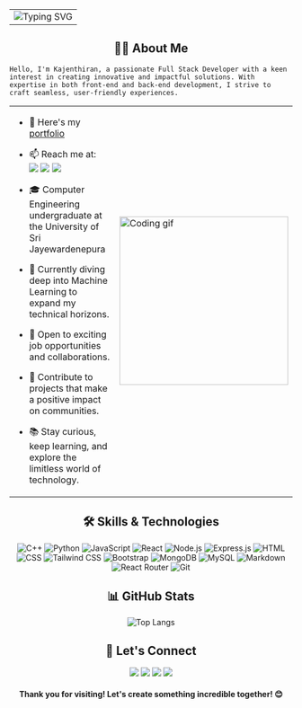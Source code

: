 <table align="center" width="100%">
<tr>
<td align="center">
<img src="https://readme-typing-svg.herokuapp.com?font=Cascadia+Code&weight=500&size=25&pause=1000&color=08FFF1&center=true&vCenter=true&width=600&lines=%F0%9F%91%8B+Hi%2C+I'm+Kajenthiran!;Full+Stack+Developer+%F0%9F%9A%80;Code+Your+Dreams+into+Reality!;Passionate+about+Building+Solutions!;Keep+Learning!+%26+Keep+Growing!" alt="Typing SVG" />
</td>
</tr>
</table>

<h2 align="center">👨‍💻 About Me</h2>

```
Hello, I'm Kajenthiran, a passionate Full Stack Developer with a keen interest in creating innovative and impactful solutions. With expertise in both front-end and back-end development, I strive to craft seamless, user-friendly experiences.
```

<table align="center">
<tr>
<td width="70%">

- 🔭 Here's my [portfolio]()
- 📫 Reach me at:
<br /> [<img src="https://img.shields.io/badge/LinkedIn-0077B5?style=for-the-badge&logo=linkedin&logoColor=white" />](https://www.linkedin.com/in/kajenthiran22)
[<img src="https://img.shields.io/badge/Gmail-D14836?style=for-the-badge&logo=gmail&logoColor=white" />](mailto:nkajenthiran22@gmail.com)
[<img src="https://img.shields.io/badge/WhatsApp-25D366?style=for-the-badge&logo=whatsapp&logoColor=white" />](https://wa.me/94740749695)

- 🎓 Computer Engineering undergraduate at the University of Sri Jayewardenepura
- 🌱 Currently diving deep into Machine Learning to expand my technical horizons.
- 💼 Open to exciting job opportunities and collaborations.
- 🌟 Contribute to projects that make a positive impact on communities.
- 📚 Stay curious, keep learning, and explore the limitless world of technology.

</td>
<td width="30%">
<img src="https://i.pinimg.com/originals/47/f0/34/47f0342cec72b800463bf003eac1257e.gif" width="300px" alt="Coding gif">
</td>
</tr>
</table>

<h2 align="center">🛠️ Skills & Technologies</h2>

<p align="center">
<img src="https://img.shields.io/badge/C%2B%2B-00599C?style=for-the-badge&logo=c%2B%2B&logoColor=white" alt="C++" />
<img src="https://img.shields.io/badge/Python-3776AB?style=for-the-badge&logo=python&logoColor=white" alt="Python" />
<img src="https://img.shields.io/badge/Javascript-F7DF1E?style=for-the-badge&logo=javascript&logoColor=black" alt="JavaScript" />
<img src="https://img.shields.io/badge/React-61DAFB?style=for-the-badge&logo=react&logoColor=black" alt="React" />
<img src="https://img.shields.io/badge/Node.js-339933?style=for-the-badge&logo=nodedotjs&logoColor=white" alt="Node.js" />
<img src="https://img.shields.io/badge/Express.js-000000?style=for-the-badge&logo=express&logoColor=white" alt="Express.js" />
<img src="https://img.shields.io/badge/HTML-E34F26?style=for-the-badge&logo=html&logoColor=white" alt="HTML" />
<img src="https://img.shields.io/badge/CSS-1572B6?style=for-the-badge&logo=css3&logoColor=white" alt="CSS" />
<img src="https://img.shields.io/badge/Tailwind_CSS-38B2AC?style=for-the-badge&logo=tailwind-css&logoColor=white" alt="Tailwind CSS" />
<img src="https://img.shields.io/badge/Bootstrap-563D7C?style=for-the-badge&logo=bootstrap&logoColor=white" alt="Bootstrap" />
<img src="https://img.shields.io/badge/MongoDB-47A248?style=for-the-badge&logo=mongodb&logoColor=white" alt="MongoDB" />
<img src="https://img.shields.io/badge/MySQL-4479A1?style=for-the-badge&logo=mysql&logoColor=white" alt="MySQL" />
<img src="https://img.shields.io/badge/Markdown-000000?style=for-the-badge&logo=markdown&logoColor=white" alt="Markdown" />
<img src="https://img.shields.io/badge/React_Router-CA4245?style=for-the-badge&logo=react-router&logoColor=white" alt="React Router" />
<img src="https://img.shields.io/badge/Git-F05032?style=for-the-badge&logo=git&logoColor=white" alt="Git" />
</p>

<h2 align="center">📊 GitHub Stats</h2>

<div align="center">

![Top Langs](https://github-readme-stats.vercel.app/api/top-langs/?username=Kajen01&layout=compact&theme=radical)

</div>

<h2 align="center">🤝 Let's Connect</h2>

<div align="center">

[<img src="https://img.shields.io/badge/LinkedIn-0077B5?style=for-the-badge&logo=linkedin&logoColor=white" />](https://www.linkedin.com/in/kajenthiran22)
[<img src="https://img.shields.io/badge/GitHub-100000?style=for-the-badge&logo=github&logoColor=white" />](https://github.com/Kajen01)
[<img src="https://img.shields.io/badge/Gmail-D14836?style=for-the-badge&logo=gmail&logoColor=white" />](mailto:nkajenthiran22@gmail.com)
[<img src="https://img.shields.io/badge/WhatsApp-25D366?style=for-the-badge&logo=whatsapp&logoColor=white" />](https://wa.me/94740749695)

</div>

<h4 align="center">Thank you for visiting! Let's create something incredible together! 😊</h4>
